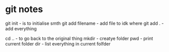 # git notes

git init -  is to initialise smth
git add filename -  add file to idk where
git add . - add everything 

cd .. -  to go back to the original thing
mkdir - creatye folder
pwd - print current folder
dir - list everything in current folfder
